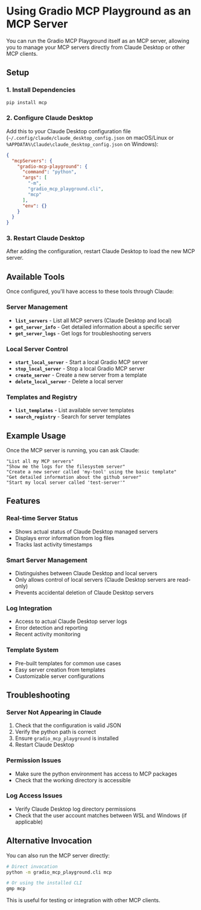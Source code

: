 # Using Gradio MCP Playground as an MCP Server

You can run the Gradio MCP Playground itself as an MCP server, allowing you to manage your MCP servers directly from Claude Desktop or other MCP clients.

## Setup

### 1. Install Dependencies

```bash
pip install mcp
```

### 2. Configure Claude Desktop

Add this to your Claude Desktop configuration file (`~/.config/claude/claude_desktop_config.json` on macOS/Linux or `%APPDATA%\Claude\claude_desktop_config.json` on Windows):

```json
{
  "mcpServers": {
    "gradio-mcp-playground": {
      "command": "python",
      "args": [
        "-m",
        "gradio_mcp_playground.cli",
        "mcp"
      ],
      "env": {}
    }
  }
}
```

### 3. Restart Claude Desktop

After adding the configuration, restart Claude Desktop to load the new MCP server.

## Available Tools

Once configured, you'll have access to these tools through Claude:

### Server Management
- **`list_servers`** - List all MCP servers (Claude Desktop and local)
- **`get_server_info`** - Get detailed information about a specific server
- **`get_server_logs`** - Get logs for troubleshooting servers

### Local Server Control
- **`start_local_server`** - Start a local Gradio MCP server
- **`stop_local_server`** - Stop a local Gradio MCP server
- **`create_server`** - Create a new server from a template
- **`delete_local_server`** - Delete a local server

### Templates and Registry
- **`list_templates`** - List available server templates
- **`search_registry`** - Search for server templates

## Example Usage

Once the MCP server is running, you can ask Claude:

```
"List all my MCP servers"
"Show me the logs for the filesystem server"
"Create a new server called 'my-tool' using the basic template"
"Get detailed information about the github server"
"Start my local server called 'test-server'"
```

## Features

### Real-time Server Status
- Shows actual status of Claude Desktop managed servers
- Displays error information from log files
- Tracks last activity timestamps

### Smart Server Management
- Distinguishes between Claude Desktop and local servers
- Only allows control of local servers (Claude Desktop servers are read-only)
- Prevents accidental deletion of Claude Desktop servers

### Log Integration
- Access to actual Claude Desktop server logs
- Error detection and reporting
- Recent activity monitoring

### Template System
- Pre-built templates for common use cases
- Easy server creation from templates
- Customizable server configurations

## Troubleshooting

### Server Not Appearing in Claude
1. Check that the configuration is valid JSON
2. Verify the python path is correct
3. Ensure `gradio_mcp_playground` is installed
4. Restart Claude Desktop

### Permission Issues
- Make sure the python environment has access to MCP packages
- Check that the working directory is accessible

### Log Access Issues
- Verify Claude Desktop log directory permissions
- Check that the user account matches between WSL and Windows (if applicable)

## Alternative Invocation

You can also run the MCP server directly:

```bash
# Direct invocation
python -m gradio_mcp_playground.cli mcp

# Or using the installed CLI
gmp mcp
```

This is useful for testing or integration with other MCP clients.